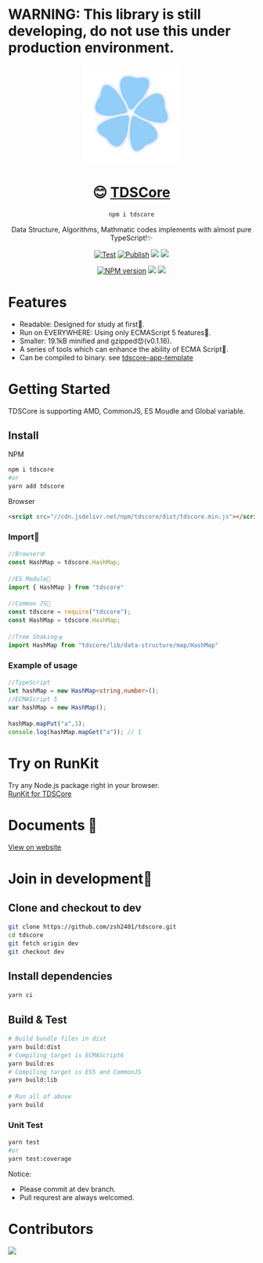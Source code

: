 # WARNING: This library is still developing, do not use this under production environment.

<div align="center">

![](./icon.png)

# 😊 [TDSCore](http://ds.zsh2401.top)

```sh
npm i tdscore
```

Data Structure, Algorithms, Mathmatic codes implements with almost pure TypeScript!✨ 


[![Test](https://github.com/zsh2401/tdscore/actions/workflows/test.yml/badge.svg)](https://github.com/zsh2401/tdscore/actions/workflows/test.yml)
[![Publish](https://github.com/zsh2401/tdscore/actions/workflows/publish.yml/badge.svg)](https://github.com/zsh2401/tdscore/actions/workflows/publish.yml)
![](https://img.shields.io/github/languages/top/zsh2401/tdscore)
[![](https://img.shields.io/codecov/c/github/zsh2401/tdscore)](https://app.codecov.io/gh/zsh2401/tdscore)


[![NPM version](https://img.shields.io/npm/v/tdscore.svg)](https://www.npmjs.com/package/tdscore)
![](https://badgen.net/npm/dy/tdscore)
![](https://img.shields.io/bundlephobia/minzip/tdscore)
</div>

   


# Features
* Readable: Designed for study at first🌌.
* Run on EVERYWHERE: Using only ECMAScript 5 features🚄.
* Smaller:  19.1kB minified and gzipped😍(v0.1.16).
* A series of tools which can enhance the ability of ECMA Script🚀.
* Can be compiled to binary. see [tdscore-app-template](https://github.com/zsh2401/tdscore-app-template)

# Getting Started
TDSCore is supporting AMD, CommonJS, ES Moudle and Global variable.

## Install
NPM
```sh
npm i tdscore
#or
yarn add tdscore
```
Browser
```html
<srcipt src="//cdn.jsdelivr.net/npm/tdscore/dist/tdscore.min.js"></script>
```

### Import🎉
```typescript
//Browser🌐
const HashMap = tdscore.HashMap;

//ES Module🍪
import { HashMap } from "tdscore"

//Common JS🛵
const tdscore = require("tdscore");
const HashMap = tdscore.HashMap;

//Tree Shaking🛸
import HashMap from "tdscore/lib/data-structure/map/HashMap"

```
### Example of usage
```typescript
//TypeScript
let hashMap = new HashMap<string,number>();
//ECMAScript 5
var hashMap = new HashMap();

hashMap.mapPut("a",1);
console.log(hashMap.mapGet("a")); // 1
```
# Try on RunKit
Try any Node.js package right in your browser.   
[RunKit for TDSCore](https://npm.runkit.com/tdscore)

# Documents 🍕
[View on website](http://ds.zsh2401.top)

# Join in development🤝
## Clone and checkout to dev
```sh
git clone https://github.com/zsh2401/tdscore.git
cd tdscore
git fetch origin dev
git checkout dev
```
## Install dependencies
```sh
yarn ci
```
## Build & Test
```sh
# Build bundle files in dist
yarn build:dist 
# Compiling target is ECMAScript6
yarn build:es 
# Compiling target is ES5 and CommonJS
yarn build:lib 

# Run all of above
yarn build
```
### Unit Test
```sh
yarn test
#or
yarn test:coverage
```
Notice:
* Please commit at dev branch.
* Pull requrest are always welcomed.

<!-- <div align="center"> -->

# Contributors

<a href="https://github.com/zsh2401/tdscore/graphs/contributors">
  <img src="https://contrib.rocks/image?repo=zsh2401/tdscore" />
</a>

<!-- </div> -->
